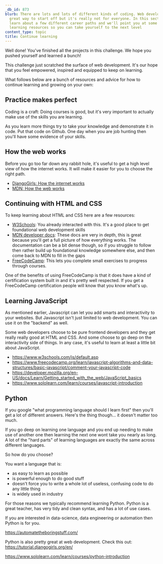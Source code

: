 ```yaml
---
_db_id: 873
blurb: There are lots and lots of different kinds of coding. Web development is a
  great way to start off but it's really not for everyone. In this section you'll
  learn about a few different career paths and we'll point you at some free and awesome
  learning resources so you can take yourself to the next level
content_type: topic
title: Continue learning
---
```


Well done! You've finished all the projects in this challenge.  We hope you pushed yourself and learned a bunch!

This challenge just scratched the surface of web development. It's our hope that you feel empowered, inspired and equipped to keep on learning.  

What follows below are a bunch of resources and advice for how to continue learning and growing on your own:

## Practice makes perfect

Coding is a craft: Doing courses is good, but it's very important to actually make use of the skills you are learning. 

As you learn more things try to take your knowledge and demonstrate it in code. Put that code on Github. One day when you are job hunting then you'll have some evidence of your skills. 

## How the web works

Before you go too far down any rabbit hole, it's useful to get a high level view of how the internet works. It will make it easier for you to choose the right path.


- [DjangoGirls: How the internet works](https://tutorial.djangogirls.org/en/how_the_internet_works/)
- [MDN: How the web works](https://developer.mozilla.org/en-US/docs/Learn/Getting_started_with_the_web/How_the_Web_works)

## Continuing with HTML and CSS

To keep learning about HTML and CSS here are a few resources:

- [W3Schools](https://www.w3schools.com/): You already interacted with this. It's a good place to get foundational web development skills
- [MDN developer docs](https://developer.mozilla.org/en-US/docs/Learn/Getting_started_with_the_web): These docs are very in depth, this is great because you'll get a full picture of how everything works. The documentation can be a bit dense though, so if you struggle to follow then rather build up foundational knowledge somewhere else, and then come back to MDN to fill in the gaps
- [FreeCodeCamp](https://www.freecodecamp.org/learn/2022/responsive-web-design/): This lets you complete small exercises to progress through courses.

One of the benefits of using FreeCodeCamp is that it does have a kind of certification system built in and it's pretty well respected. If you get a FreeCodeCamp certification people will know that you know what's up.  

## Learning JavaScript 

As mentioned earlier, Javascript can let you add smarts and interactivity to your websites. But Javascript isn't just limited to web development. You can use it on the "backend" as well.  

Some web developers choose to be pure frontend developers and they get really really good at HTML and CSS. And some choose to go deep on the interactivity side of things. In any case, it's useful to learn at least a little bit about JavaScript.

- https://www.w3schools.com/js/default.asp
- https://www.freecodecamp.org/learn/javascript-algorithms-and-data-structures/basic-javascript/comment-your-javascript-code
- https://developer.mozilla.org/en-US/docs/Learn/Getting_started_with_the_web/JavaScript_basics
- https://www.sololearn.com/learn/courses/javascript-introduction

## Python

If you google "what programming language should I learn first" then you'll get a lot of different answers. Here's the thing though... it doesn't matter too much. 

If you go deep on learning one language and you end up needing to make use of another one then learning the next one wont take you nearly as long. A lot of the "hard parts" of learning languages are exactly the same across different languages.

So how do you choose?

You want a language that is:

- as easy to learn as possible
- is powerful enough to do good stuff
- doesn't force you to write a whole lot of useless, confusing code to do any little thing
- is widely used in industry 

For those reasons we typically recommend learning Python. Python is a great teacher, has very tidy and clean syntax, and has a lot of use cases.

If you are interested in data-science, data engineering or automation then Python is for you.

https://automatetheboringstuff.com/

Python is also pretty great at web development. Check this out: https://tutorial.djangogirls.org/en/

https://www.sololearn.com/learn/courses/python-introduction